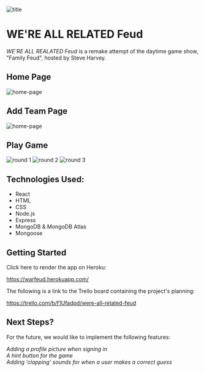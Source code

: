 ![title](https://i.imgur.com/7BfUyY1.jpg)

# WE'RE ALL RELATED Feud

_WE'RE ALL REALATED Feud_ is a remake attempt of the daytime game show, "Family Feud", hosted by Steve Harvey.

## Home Page

![home-page](https://i.imgur.com/Vkdm0gt.jpg)

## Add Team Page

![home-page](https://i.imgur.com/fyxy7vc.jpg)

## Play Game

![round 1](https://i.imgur.com/FeNxNM7.jpg)
![round 2](https://i.imgur.com/DuE7tfA.jpg)
![round 3](https://i.imgur.com/5BGaNJx.jpg)

## Technologies Used:

- React
- HTML
- CSS
- Node.js
- Express
- MongoDB & MongoDB Atlas
- Mongoose

## Getting Started

Click here to render the app on Heroku:

https://warfeud.herokuapp.com/

The following is a link to the Trello board containing the project's planning:

https://trello.com/b/f1Ufadpd/were-all-related-feud

## Next Steps?

For the future, we would like to implement the following features:

_Adding a profile picture when signing in_<br>
_A hint button for the game_<br>
_Adding 'clapping' sounds for when a user makes a correct guess_
